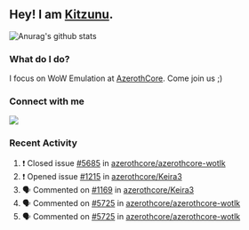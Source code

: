 ## Hey! I am [Kitzunu](https://Github.com/Kitzunu).

![Anurag's github stats](https://github-readme-stats.kitzunu.vercel.app/api?username=Kitzunu&show_icons=true)

### What do I do?

I focus on WoW Emulation at [AzerothCore](https://Github.com/AzerothCore). Come join us ;)

### Connect with me
[![](https://img.shields.io/badge/AzerothCore%20Discord-Connect%20with%20me!-green)](https://discord.com/invite/gkt4y2x)

### Recent Activity

<!--START_SECTION:activity-->
1. ❗️ Closed issue [#5685](https://github.com/azerothcore/azerothcore-wotlk/issues/5685) in [azerothcore/azerothcore-wotlk](https://github.com/azerothcore/azerothcore-wotlk)
2. ❗️ Opened issue [#1215](https://github.com/azerothcore/Keira3/issues/1215) in [azerothcore/Keira3](https://github.com/azerothcore/Keira3)
3. 🗣 Commented on [#1169](https://github.com/azerothcore/Keira3/issues/1169) in [azerothcore/Keira3](https://github.com/azerothcore/Keira3)
4. 🗣 Commented on [#5725](https://github.com/azerothcore/azerothcore-wotlk/issues/5725) in [azerothcore/azerothcore-wotlk](https://github.com/azerothcore/azerothcore-wotlk)
5. 🗣 Commented on [#5725](https://github.com/azerothcore/azerothcore-wotlk/issues/5725) in [azerothcore/azerothcore-wotlk](https://github.com/azerothcore/azerothcore-wotlk)
<!--END_SECTION:activity-->
